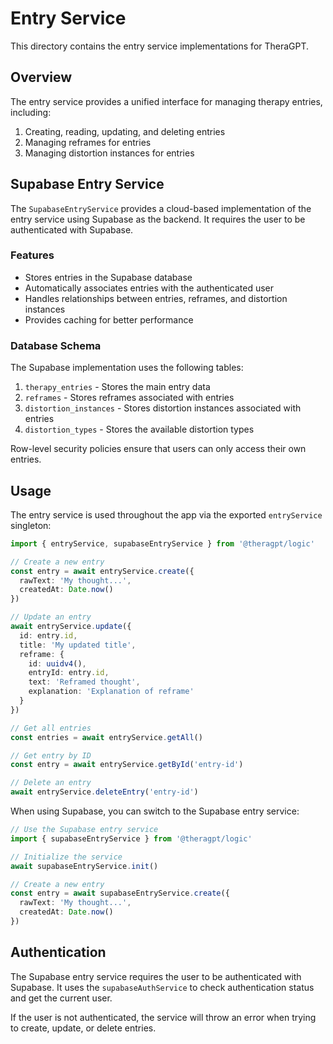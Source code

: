 # Entry Service

This directory contains the entry service implementations for TheraGPT.

## Overview

The entry service provides a unified interface for managing therapy entries, including:

1. Creating, reading, updating, and deleting entries
2. Managing reframes for entries
3. Managing distortion instances for entries

## Supabase Entry Service

The `SupabaseEntryService` provides a cloud-based implementation of the entry service using Supabase as the backend. It requires the user to be authenticated with Supabase.

### Features

- Stores entries in the Supabase database
- Automatically associates entries with the authenticated user
- Handles relationships between entries, reframes, and distortion instances
- Provides caching for better performance

### Database Schema

The Supabase implementation uses the following tables:

1. `therapy_entries` - Stores the main entry data
2. `reframes` - Stores reframes associated with entries
3. `distortion_instances` - Stores distortion instances associated with entries
4. `distortion_types` - Stores the available distortion types

Row-level security policies ensure that users can only access their own entries.

## Usage

The entry service is used throughout the app via the exported `entryService` singleton:

```typescript
import { entryService, supabaseEntryService } from '@theragpt/logic'

// Create a new entry
const entry = await entryService.create({
  rawText: 'My thought...',
  createdAt: Date.now()
})

// Update an entry
await entryService.update({
  id: entry.id,
  title: 'My updated title',
  reframe: {
    id: uuidv4(),
    entryId: entry.id,
    text: 'Reframed thought',
    explanation: 'Explanation of reframe'
  }
})

// Get all entries
const entries = await entryService.getAll()

// Get entry by ID
const entry = await entryService.getById('entry-id')

// Delete an entry
await entryService.deleteEntry('entry-id')
```

When using Supabase, you can switch to the Supabase entry service:

```typescript
// Use the Supabase entry service
import { supabaseEntryService } from '@theragpt/logic'

// Initialize the service
await supabaseEntryService.init()

// Create a new entry
const entry = await supabaseEntryService.create({
  rawText: 'My thought...',
  createdAt: Date.now()
})
```

## Authentication

The Supabase entry service requires the user to be authenticated with Supabase. It uses the `supabaseAuthService` to check authentication status and get the current user.

If the user is not authenticated, the service will throw an error when trying to create, update, or delete entries.